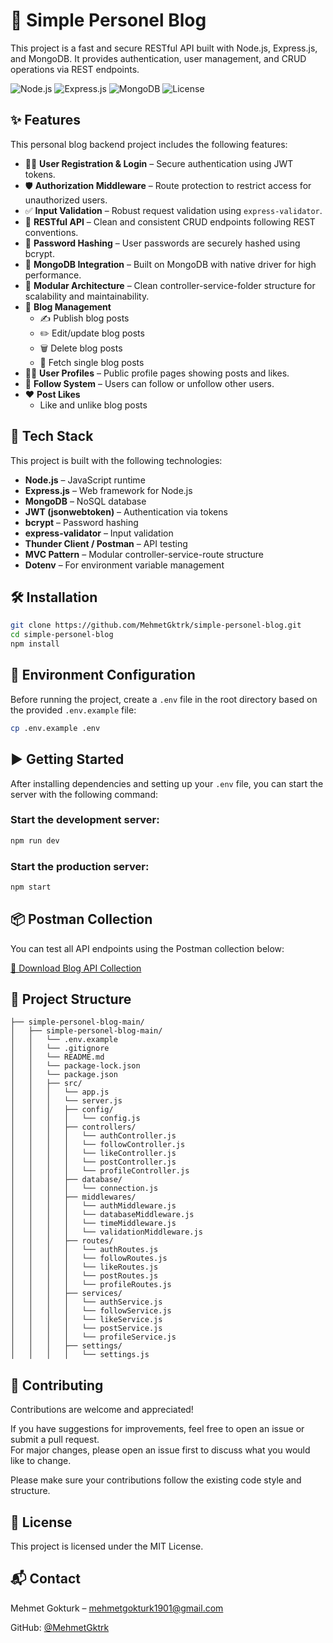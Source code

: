# 🚀 Simple Personel Blog

This project is a fast and secure RESTful API built with Node.js, Express.js, and MongoDB. It provides authentication, user management, and CRUD operations via REST endpoints.

![Node.js](https://img.shields.io/badge/Node.js-18.x-green)
![Express.js](https://img.shields.io/badge/Express.js-Backend-blue)
![MongoDB](https://img.shields.io/badge/MongoDB-Database-green)
![License](https://img.shields.io/badge/License-MIT-lightgrey)

## ✨ Features

This personal blog backend project includes the following features:

- 🧑‍💻 **User Registration & Login** – Secure authentication using JWT tokens.
- 🛡️ **Authorization Middleware** – Route protection to restrict access for unauthorized users.
- ✅ **Input Validation** – Robust request validation using `express-validator`.
- 🔁 **RESTful API** – Clean and consistent CRUD endpoints following REST conventions.
- 🔐 **Password Hashing** – User passwords are securely hashed using bcrypt.
- 🌿 **MongoDB Integration** – Built on MongoDB with native driver for high performance.
- 🧱 **Modular Architecture** – Clean controller-service-folder structure for scalability and maintainability.
- 📝 **Blog Management**
  - ✍️ Publish blog posts
  - ✏️ Edit/update blog posts
  - 🗑️ Delete blog posts
  - 📖 Fetch single blog posts
- 🧍‍♂️ **User Profiles** – Public profile pages showing posts and likes.
- 👥 **Follow System** – Users can follow or unfollow other users.
- ❤️ **Post Likes**
  - Like and unlike blog posts

## 🧰 Tech Stack

This project is built with the following technologies:

- **Node.js** – JavaScript runtime
- **Express.js** – Web framework for Node.js
- **MongoDB** – NoSQL database
- **JWT (jsonwebtoken)** – Authentication via tokens
- **bcrypt** – Password hashing
- **express-validator** – Input validation
- **Thunder Client / Postman** – API testing
- **MVC Pattern** – Modular controller-service-route structure
- **Dotenv** – For environment variable management

## 🛠️ Installation

```bash
git clone https://github.com/MehmetGktrk/simple-personel-blog.git
cd simple-personel-blog
npm install
```

## 🔐 Environment Configuration

Before running the project, create a `.env` file in the root directory based on the provided `.env.example` file:

```bash
cp .env.example .env
```

## ▶️ Getting Started

After installing dependencies and setting up your `.env` file, you can start the server with the following command:

### Start the development server:

```bash
npm run dev
```

### Start the production server:

```bash
npm start
```

## 📦 Postman Collection

You can test all API endpoints using the Postman collection below:

[🔗 Download Blog API Collection](./docs/blog-api.postman_collection.json)

## 📁 Project Structure

```
├── simple-personel-blog-main/
│   ├── simple-personel-blog-main/
│   │   └── .env.example
│   │   └── .gitignore
│   │   └── README.md
│   │   └── package-lock.json
│   │   └── package.json
│   │   ├── src/
│   │   │   └── app.js
│   │   │   └── server.js
│   │   │   ├── config/
│   │   │   │   └── config.js
│   │   │   ├── controllers/
│   │   │   │   └── authController.js
│   │   │   │   └── followController.js
│   │   │   │   └── likeController.js
│   │   │   │   └── postController.js
│   │   │   │   └── profileController.js
│   │   │   ├── database/
│   │   │   │   └── connection.js
│   │   │   ├── middlewares/
│   │   │   │   └── authMiddleware.js
│   │   │   │   └── databaseMiddleware.js
│   │   │   │   └── timeMiddleware.js
│   │   │   │   └── validationMiddleware.js
│   │   │   ├── routes/
│   │   │   │   └── authRoutes.js
│   │   │   │   └── followRoutes.js
│   │   │   │   └── likeRoutes.js
│   │   │   │   └── postRoutes.js
│   │   │   │   └── profileRoutes.js
│   │   │   ├── services/
│   │   │   │   └── authService.js
│   │   │   │   └── followService.js
│   │   │   │   └── likeService.js
│   │   │   │   └── postService.js
│   │   │   │   └── profileService.js
│   │   │   ├── settings/
│   │   │   │   └── settings.js
```

## 🤝 Contributing

Contributions are welcome and appreciated!

If you have suggestions for improvements, feel free to open an issue or submit a pull request.  
For major changes, please open an issue first to discuss what you would like to change.

Please make sure your contributions follow the existing code style and structure.

## 📄 License

This project is licensed under the MIT License.

## 📬 Contact

Mehmet Gokturk – mehmetgokturk1901@gmail.com

GitHub: [@MehmetGktrk](https://github.com/MehmetGktrk)
